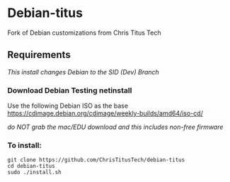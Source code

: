 # Debian-titus
Fork of Debian customizations from Chris Titus Tech
 
## Requirements
_This install changes Debian to the SID (Dev) Branch_

### Download Debian Testing netinstall

Use the following Debian ISO as the base <https://cdimage.debian.org/cdimage/weekly-builds/amd64/iso-cd/>

*do NOT grab the mac/EDU download and this includes non-free firmware*
### To install:

```
git clone https://github.com/ChrisTitusTech/debian-titus
cd debian-titus
sudo ./install.sh
```

